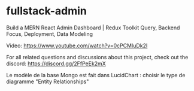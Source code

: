 # fullstack-admin

Build a MERN React Admin Dashboard | Redux Toolkit Query, Backend Focus, Deployment, Data Modeling

Video: https://www.youtube.com/watch?v=0cPCMIuDk2I

For all related questions and discussions about this project, check out the discord: https://discord.gg/2FfPeEk2mX

Le modèle de la base Mongo est fait dans LucidChart : choisir le type de diagramme "Entity Relationships"
